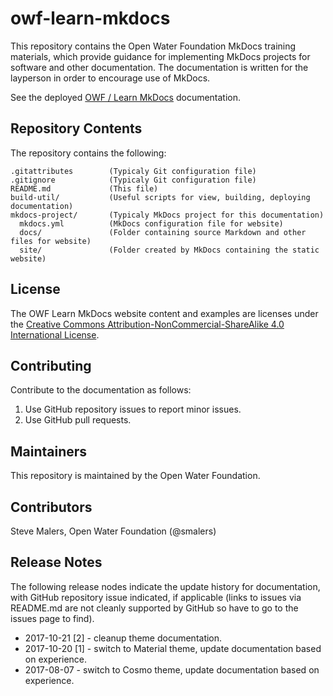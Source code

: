 # owf-learn-mkdocs #

This repository contains the Open Water Foundation MkDocs training materials,
which provide guidance for implementing MkDocs projects for software and other documentation.
The documentation is written for the layperson in order to encourage use of MkDocs.

See the deployed [OWF / Learn MkDocs](http://learn.openwaterfoundation.org/owf-learn-mkdocs/) documentation.

## Repository Contents ##

The repository contains the following:

```text
.gitattributes        (Typicaly Git configuration file)
.gitignore            (Typicaly Git configuration file)
README.md             (This file)
build-util/           (Useful scripts for view, building, deploying documentation)
mkdocs-project/       (Typicaly MkDocs project for this documentation)
  mkdocs.yml          (MkDocs configuration file for website)
  docs/               (Folder containing source Markdown and other files for website)
  site/               (Folder created by MkDocs containing the static website)

```

## License ##

The OWF Learn MkDocs website content and examples are licenses under the
[Creative Commons Attribution-NonCommercial-ShareAlike 4.0 International License](https://creativecommons.org/licenses/by-nc-sa/4.0).

## Contributing ##

Contribute to the documentation as follows:

1. Use GitHub repository issues to report minor issues.
2. Use GitHub pull requests.

## Maintainers ##

This repository is maintained by the Open Water Foundation.

## Contributors ##

Steve Malers, Open Water Foundation (@smalers)

## Release Notes ##

The following release nodes indicate the update history for documentation, with GitHub repository issue indicated,
if applicable (links to issues via README.md are not cleanly supported by GitHub so have to go to the issues page to find).

* 2017-10-21 [2] - cleanup theme documentation.
* 2017-10-20 [1] - switch to Material theme, update documentation based on experience.
* 2017-08-07 - switch to Cosmo theme, update documentation based on experience.


